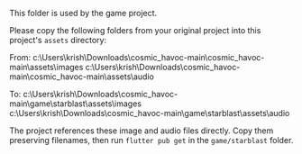 This folder is used by the game project.

Please copy the following folders from your original project into this project's `assets` directory:

From:
c:\Users\krish\Downloads\cosmic_havoc-main\cosmic_havoc-main\assets\images
c:\Users\krish\Downloads\cosmic_havoc-main\cosmic_havoc-main\assets\audio

To:
c:\Users\krish\Downloads\cosmic_havoc-main\game\starblast\assets\images
c:\Users\krish\Downloads\cosmic_havoc-main\game\starblast\assets\audio

The project references these image and audio files directly. Copy them preserving filenames, then run `flutter pub get` in the `game/starblast` folder.
